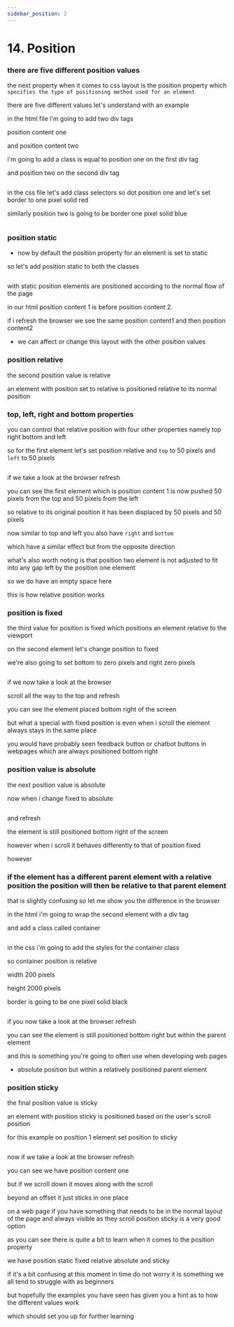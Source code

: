 ```yaml
---
sidebar_position: 2
---
```


# 14. Position

### there are five different position values

the next property when it comes to css layout is the position property which
`specifies the type of positioning method used for an element`

there are five different values let's understand with an example

in the html file i'm going to add two div tags

position content one

and position content two

i'm going to add a class is equal to position one on the first div tag

and position two on the second div tag

```html

```

in the css file let's add class
selectors so dot position one and let's set
border to one pixel solid red

similarly position two is going to be border one pixel solid
blue

```css

```

### position static

- now by default the position property for an element is set to static

so let's add position static to both the
classes

```css

```

with static position elements are
positioned according to the normal flow of the page

in our html position content 1 is before position content 2.

if i refresh the browser we see the same position content1 and then position content2

- we can affect or change this layout with the other position values

### position relative

the second position value is relative

an element with position set to relative is positioned relative to its normal
position

### top, left, right and bottom properties

you can control that relative position with four other properties namely top
right bottom and left

so for the first element
let's set position relative and `top` to 50 pixels
and `left` to 50 pixels

```css

```

if we take a look at the browser
refresh

you can see the first element which is position content 1 is now pushed 50
pixels from the top and 50 pixels from the left

so relative to its original position it has been displaced by 50 pixels and 50
pixels

now similar to top and left you also have `right` and `bottom`

which have a similar effect but from the opposite direction

what's also worth noting is that position two element is not adjusted to
fit into any gap left by the position one element

so we do have an empty space here

this is how relative position works

### position is fixed

the third value for position is fixed which positions an element relative to the viewport

on the second element let's change position to fixed

we're also going to set bottom to zero pixels and right zero pixels

```css

```

if we now take a look at the browser

scroll all the way to the top and refresh

you can see the element placed bottom right of the screen

but what a special with fixed position
is even when i scroll the element always stays in the same place

you would have probably seen feedback button or chatbot buttons in webpages
which are always positioned bottom right

### position value is absolute

the next position value is absolute

now when i change fixed to absolute

```css

```

and refresh

the element is still positioned bottom right of the screen

however when i scroll it behaves differently to that of position fixed

however

### if the element has a different parent element with a relative position the position will then be relative to that parent element

that is slightly confusing so let me
show you the difference in the browser

in the html i'm going to wrap the second
element with a div tag

and add a class called container

```html

```

in the css i'm going to add the styles
for the container class

so container position
is relative

width 200 pixels

height 2000 pixels

border is going to be one pixel solid
black

```css

```

if you now take a look at the browser refresh

you can see the element is still positioned bottom right but within the parent element

and this is something you're going to often use when developing web pages

- absolute position but within a relatively positioned parent element

### position sticky

the final position value is sticky

an element with position sticky is positioned based on the user's scroll position

for this example on position 1 element
set position to sticky

```css

```

now if we take a look at the browser
refresh

you can see we have position content one

but if we scroll down it moves along with the scroll

beyond an offset it just sticks in one place

on a web page if you have something that
needs to be in the normal layout of the page and always visible as they scroll
position sticky is a very good option

as you can see there is quite a bit to
learn when it comes to the position property

we have position static fixed relative absolute and sticky

if it's a bit confusing at this moment
in time do not worry it is something we all tend to struggle with as beginners

but hopefully the examples you have seen has given you a hint as to how the different values work

which should set
you up for further learning
